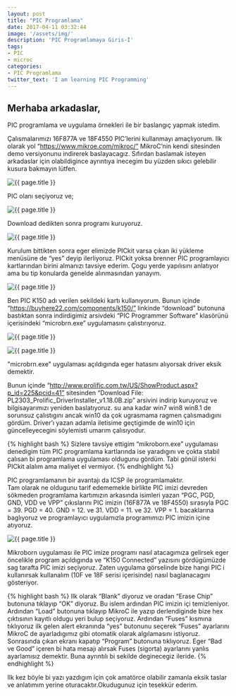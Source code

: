 ```yaml
---
layout: post
title: "PIC Programlama"
date: 2017-04-11 03:32:44
image: '/assets/img/'
description: 'PIC Programlamaya Giris-I'
tags:
- PIC
- microc
categories:
- PIC Programlama
twitter_text: 'I am learning PIC Programming'
---
```


Merhaba arkadaslar,
-------------------

PIC programlama ve uygulama örnekleri ile bir baslangıç yapmak istedim.
<!--more-->
Çalısmalarımızı 16F877A ve 18F4550 PIC’lerini kullanmayı amaçlıyorum.
Ilk olarak yol “https://www.mikroe.com/mikroc/” MikroC’nin kendi sitesinden demo versiyonunu indirerek baslayacagız. Sıfırdan baslamak isteyen arkadaslar için olabildigince ayrıntıya inecegim bu yüzden sıkıcı gelebilir kusura bakmayın lütfen.

<p><img src="{{ site.url }}/assets/img/pıc1.png" alt="{{ page.title }}"></p>
PIC olanı seçiyoruz ve;

<p><img src="{{ site.url }}/assets/img/pıc2.png" alt="{{ page.title }}"></p>

Download dedikten sonra programı kuruyoruz.

<p><img src="{{ site.url }}/assets/img/pıc3.jpg" alt="{{ page.title }}"></p>

Kurulum bittikten sonra eger elimizde PICkit varsa çıkan iki yükleme menüsüne de “yes” deyip ilerliyoruz.
PICkit yoksa brenner PIC programlayıcı kartlarından birini almanızı tavsiye ederim. Çogu yerde yapılısını anlatıyor ama bu tip konularda genelde alınmasından yanayım.

<p><img src="{{ site.url }}/assets/img/pıc6.jpg" alt="{{ page.title }}"></p>

Ben PIC K150 adı verilen sekildeki kartı kullanıyorum. Bunun içinde “https://buyhere22.com/components/k150/” linkinde “download” butonuna bastıktan sonra indirdigimiz arsivdeki “PIC Programmer Software” klasörünü içerisindeki “microbrn.exe” uygulamasını çalıstırıyoruz.

<p><img src="{{ site.url }}/assets/img/pıc4.png" alt="{{ page.title }}"></p>


<p><img src="{{ site.url }}/assets/img/pıc5.png" alt="{{ page.title }}"></p>

"microbrn.exe" uygulaması açıldıgında eger hatasını alıyorsak driver eksik demektir.

Bunun içinde “http://www.prolific.com.tw/US/ShowProduct.aspx?p_id=225&pcid=41” sitesinden “Download File: PL2303_Prolific_DriverInstaller_v1.18.0B.zip” arsivini indirip kuruyoruz ve bilgisayarımızı yeniden baslatıyoruz. su ana kadar win7 win8 win8.1 de sorunsuz çalıstıgını ancak win10 da çok ugrasmama ragmen çalısmadıgını gördüm. Driver’ı yazan adamla iletisime geçtigimde de win10 için güncelleyecegini söylemisti umarım çalısıyodur.

{% highlight bash %}
Sizlere tavsiye ettigim “mikroborn.exe” uygulaması denedigim tüm PIC programlama kartlarında ise yaradıgını ve çokta stabil çalısan bi programlama uygulaması oldugunu gördüm.
Tabi gönül isterki PICkit alalım ama maliyet el vermiyor.
{% endhighlight %}

PIC programlamanın bir avantajı da ICSP ile programlamaktır.  
Tam olarak ne oldugunu tarif edememekle birlikte PIC imizi devreden sökmeden programlama kartımızın arkasında isimleri yazan “PGC, PGD, GND, VDD ve VPP” çıkıslarını PIC imizin (16F877A ve 18F4550) sırasıyla PGC = 39. PGD = 40. GND = 12. ve 31. VDD = 11. ve 32. VPP = 1. bacaklarına baglıyoruz ve programlayıcı uygulamızla programımızı PIC imizin içine atıyoruz.

<p><img src="{{ site.url }}/assets/img/pıc7.jpg" alt="{{ page.title }}"></p>

   Mikroborn uygulaması ile PIC imize programı nasıl atacagımıza gelirsek eger öncelikle program açıldıgında ve “K150 Connected” yazısını gördügümüzde sag tarafta PIC imizi seçiyoruz. Zaten uygulama görselinde bize hangi PIC i kullanırsak kullanalım (10F ve 18F serisi içerisinde) nasıl baglanacagını gösteriyor.

{% highlight bash %}
Ilk olarak “Blank” diyoruz ve oradan “Erase Chip” butonuna tıklayıp “OK” diyoruz.
Bu islem ardından PIC imizin içi temizleniyor.
Ardından “Load” butonuna tıklayıp MikroC ile yazıp derlendiginde bize hex çıktısının kayıtlı oldugu yeri bulup seçiyoruz.
Ardından “Fuses” kısmına tıklıyoruz ilk gelen alert ekranında “yes” butonunu seçerek “Fuses” ayarlarını MikroC de ayarladıgımız gibi otomatik olarak algılamasını istiyoruz.
Sonrasında çıkan ekranı kapatıp “Program” butonuna tıklıyoruz.
Eger “Bad ve Good” içeren bi hata mesajı alırsak Fuses (sigorta) ayarlarını yanlıs ayarlamısız demektir.
Buna ayrıntılı bi sekilde deginecegiz ileride.
{% endhighlight %}

Ilk kez böyle bi yazı yazdıgım için çok amatörce olabilir zamanla eksik taslar ve anlatımım yerine oturacaktır.Okudugunuz için tesekkür ederim.

